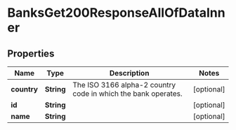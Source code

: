 

# BanksGet200ResponseAllOfDataInner


## Properties

| Name | Type | Description | Notes |
|------------ | ------------- | ------------- | -------------|
|**country** | **String** | The ISO 3166 alpha-2 country code in which the bank operates. |  [optional] |
|**id** | **String** |  |  [optional] |
|**name** | **String** |  |  [optional] |



